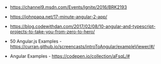 * https://channel9.msdn.com/Events/Ignite/2016/BRK2193
* https://johnpapa.net/17-minute-angular-2-app/
* https://blog.codewithdan.com/2017/02/08/10-angular-and-typescript-projects-to-take-you-from-zero-to-hero/

* 50 Angular.js Examples - https://curran.github.io/screencasts/introToAngular/exampleViewer/#/
* Angular Examples - https://codepen.io/collection/aFsqL/#
